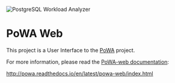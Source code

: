 
![PostgreSQL Workload Analyzer](https://github.com/dalibo/powa/blob/master/img/powa_logo.410x161.png)

PoWA Web
=========

This project is a User Interface to the [PoWA](http://dalibo.github.io/powa/) project.

For more information, please read the [PoWA-web documentation](http://powa.readthedocs.io/en/latest/powa-web/index.html):

http://powa.readthedocs.io/en/latest/powa-web/index.html

